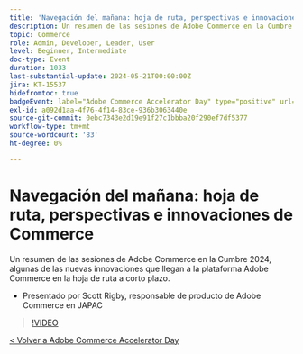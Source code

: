 ```yaml
---
title: 'Navegación del mañana: hoja de ruta, perspectivas e innovaciones de Commerce'
description: Un resumen de las sesiones de Adobe Commerce en la Cumbre 2024, algunas de las nuevas innovaciones que llegan a la plataforma Adobe Commerce en la hoja de ruta a corto plazo.
topic: Commerce
role: Admin, Developer, Leader, User
level: Beginner, Intermediate
doc-type: Event
duration: 1033
last-substantial-update: 2024-05-21T00:00:00Z
jira: KT-15537
hidefromtoc: true
badgeEvent: label="Adobe Commerce Accelerator Day" type="positive" url="https://experienceleague.adobe.com/es/docs/events/apac-commerce-recordings/2024/overview"
exl-id: a092d1aa-4f76-4f14-83ce-936b3063440e
source-git-commit: 0ebc7343e2d19e91f27c1bbba20f290ef7df5377
workflow-type: tm+mt
source-wordcount: '83'
ht-degree: 0%

---
```


# Navegación del mañana: hoja de ruta, perspectivas e innovaciones de Commerce

Un resumen de las sesiones de Adobe Commerce en la Cumbre 2024, algunas de las nuevas innovaciones que llegan a la plataforma Adobe Commerce en la hoja de ruta a corto plazo.

+ Presentado por Scott Rigby, responsable de producto de Adobe Commerce en JAPAC

>[!VIDEO](https://video.tv.adobe.com/v/3429264/?learn=on)

[&lt; Volver a Adobe Commerce Accelerator Day](./overview.md)
